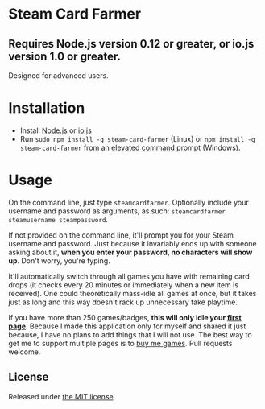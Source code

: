# Steam Card Farmer

## Requires Node.js version 0.12 or greater, or io.js version 1.0 or greater.

Designed for advanced users.

# Installation

- Install [Node.js](https://nodejs.org) or [io.js](https://iojs.org)
- Run `sudo npm install -g steam-card-farmer` (Linux) or `npm install -g steam-card-farmer` from an [elevated command prompt](http://pcsupport.about.com/od/commandlinereference/f/elevated-command-prompt.htm) (Windows).

# Usage

On the command line, just type `steamcardfarmer`. Optionally include your username and password as arguments, as such: `steamcardfarmer steamusername steampassword`.

If not provided on the command line, it'll prompt you for your Steam username and password. Just because it invariably ends up with someone asking about it, **when you enter your password, no characters will show up**. Don't worry, you're typing.

It'll automatically switch through all games you have with remaining card drops (it checks every 20 minutes or immediately when a new item is received). One could theoretically mass-idle all games at once, but it takes just as long and this way doesn't rack up unnecessary fake playtime.

If you have more than 250 games/badges, **this will only idle your [first page](https://steamcommunity.com/my/badges)**. Because I made this application only for myself and shared it just because, I have no plans to add things that I will not use. The best way to get me to support multiple pages is to [buy me games](https://steamcommunity.com/id/DoctorMcKay). Pull requests welcome.

## License

Released under [the MIT license](http://opensource.org/licenses/MIT).